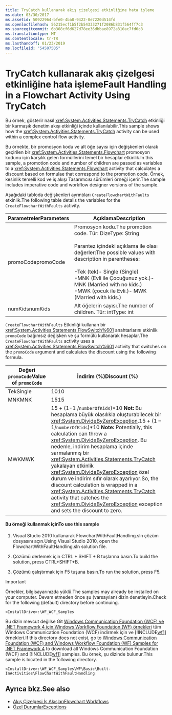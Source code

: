 ```yaml
---
title: TryCatch kullanarak akış çizelgesi etkinliğine hata işleme
ms.date: 03/30/2017
ms.assetid: 50922964-bfe0-4ba8-9422-0e7220d514fd
ms.openlocfilehash: 56215ecf1b5f2b54333271f2086b831f564ff7c3
ms.sourcegitcommit: 6b308cf6d627d78ee36dbbae8972a310ac7fd6c8
ms.translationtype: MT
ms.contentlocale: tr-TR
ms.lasthandoff: 01/23/2019
ms.locfileid: "54507505"
---
```

# <a name="fault-handling-in-a-flowchart-activity-using-trycatch"></a><span data-ttu-id="9b20e-102">TryCatch kullanarak akış çizelgesi etkinliğine hata işleme</span><span class="sxs-lookup"><span data-stu-id="9b20e-102">Fault Handling in a Flowchart Activity Using TryCatch</span></span>
<span data-ttu-id="9b20e-103">Bu örnek, gösterir nasıl <xref:System.Activities.Statements.TryCatch> etkinliği bir karmaşık denetim akışı etkinliği içinde kullanılabilir.</span><span class="sxs-lookup"><span data-stu-id="9b20e-103">This sample shows how the <xref:System.Activities.Statements.TryCatch> activity can be used within a complex control flow activity.</span></span>

 <span data-ttu-id="9b20e-104">Bu örnekte, bir promosyon kodu ve alt öğe sayısı için değişkenleri olarak geçirilen bir <xref:System.Activities.Statements.Flowchart> promosyon kodunu için karşılık gelen formüllerini temel bir hesaplar etkinlik.</span><span class="sxs-lookup"><span data-stu-id="9b20e-104">In this sample, a promotion code and number of children are passed as variables to a <xref:System.Activities.Statements.Flowchart> activity that calculates a discount based on formulae that correspond to the promotion code.</span></span> <span data-ttu-id="9b20e-105">Örnek, kesinlik temelli kod ve iş akışı Tasarımcısı sürümleri örneği içerir.</span><span class="sxs-lookup"><span data-stu-id="9b20e-105">The sample includes imperative code and workflow designer versions of the sample.</span></span>

 <span data-ttu-id="9b20e-106">Aşağıdaki tabloda değişkenleri ayrıntıları `CreateFlowchartWithFaults` etkinlik.</span><span class="sxs-lookup"><span data-stu-id="9b20e-106">The following table details the variables for the `CreateFlowchartWithFaults` activity.</span></span>

|<span data-ttu-id="9b20e-107">Parametreler</span><span class="sxs-lookup"><span data-stu-id="9b20e-107">Parameters</span></span>|<span data-ttu-id="9b20e-108">Açıklama</span><span class="sxs-lookup"><span data-stu-id="9b20e-108">Description</span></span>|
|----------------|-----------------|
|<span data-ttu-id="9b20e-109">promoCode</span><span class="sxs-lookup"><span data-stu-id="9b20e-109">promoCode</span></span>|<span data-ttu-id="9b20e-110">Promosyon kodu.</span><span class="sxs-lookup"><span data-stu-id="9b20e-110">The promotion code.</span></span> <span data-ttu-id="9b20e-111">Tür: Dize</span><span class="sxs-lookup"><span data-stu-id="9b20e-111">Type: String</span></span><br /><br /> <span data-ttu-id="9b20e-112">Parantez içindeki açıklama ile olası değerler:</span><span class="sxs-lookup"><span data-stu-id="9b20e-112">The possible values with description in parentheses:</span></span><br /><br /> <span data-ttu-id="9b20e-113">-Tek (tek)</span><span class="sxs-lookup"><span data-stu-id="9b20e-113">-   Single (Single)</span></span><br /><span data-ttu-id="9b20e-114">-MNK (Evli ile Çocuğunuz yok.)</span><span class="sxs-lookup"><span data-stu-id="9b20e-114">-   MNK (Married with no kids.)</span></span><br /><span data-ttu-id="9b20e-115">-MWK (çocuk ile Evli.)</span><span class="sxs-lookup"><span data-stu-id="9b20e-115">-   MWK (Married with kids.)</span></span>|
|<span data-ttu-id="9b20e-116">numKids</span><span class="sxs-lookup"><span data-stu-id="9b20e-116">numKids</span></span>|<span data-ttu-id="9b20e-117">Alt öğelerin sayısı.</span><span class="sxs-lookup"><span data-stu-id="9b20e-117">The number of children.</span></span> <span data-ttu-id="9b20e-118">Tür: int</span><span class="sxs-lookup"><span data-stu-id="9b20e-118">Type: int</span></span>|

 <span data-ttu-id="9b20e-119">`CreateFlowchartWithFaults` Etkinliği kullanan bir <xref:System.Activities.Statements.FlowSwitch%601> anahtarlarını etkinlik `promoCode` bağımsız değişken ve şu formülü kullanarak hesaplar.</span><span class="sxs-lookup"><span data-stu-id="9b20e-119">The `CreateFlowchartWithFaults` activity uses a <xref:System.Activities.Statements.FlowSwitch%601> activity that switches on the `promoCode` argument and calculates the discount using the following formula.</span></span>

|<span data-ttu-id="9b20e-120">Değeri `promoCode`</span><span class="sxs-lookup"><span data-stu-id="9b20e-120">Value of `promoCode`</span></span>|<span data-ttu-id="9b20e-121">İndirim (%)</span><span class="sxs-lookup"><span data-stu-id="9b20e-121">Discount (%)</span></span>|
|--------------------------|--------------------|
|<span data-ttu-id="9b20e-122">Tek</span><span class="sxs-lookup"><span data-stu-id="9b20e-122">Single</span></span>|<span data-ttu-id="9b20e-123">10</span><span class="sxs-lookup"><span data-stu-id="9b20e-123">10</span></span>|
|<span data-ttu-id="9b20e-124">MNK</span><span class="sxs-lookup"><span data-stu-id="9b20e-124">MNK</span></span>|<span data-ttu-id="9b20e-125">15</span><span class="sxs-lookup"><span data-stu-id="9b20e-125">15</span></span>|
|<span data-ttu-id="9b20e-126">MWK</span><span class="sxs-lookup"><span data-stu-id="9b20e-126">MWK</span></span>|<span data-ttu-id="9b20e-127">15 + (1-1 /`numberOfKids`)\*10 **Not:**  Bu hesaplama büyük olasılıkla oluşturabilecek bir <xref:System.DivideByZeroException>.</span><span class="sxs-lookup"><span data-stu-id="9b20e-127">15 + (1 – 1/`numberOfKids`)\*10 **Note:**  Potentially, this calculation can throw a <xref:System.DivideByZeroException>.</span></span> <span data-ttu-id="9b20e-128">Bu nedenle, indirim hesaplama içinde sarmalanmış bir <xref:System.Activities.Statements.TryCatch> yakalayan etkinlik <xref:System.DivideByZeroException> özel durum ve indirim sıfır olarak ayarlıyor.</span><span class="sxs-lookup"><span data-stu-id="9b20e-128">So, the discount calculation is wrapped in a <xref:System.Activities.Statements.TryCatch> activity that catches the <xref:System.DivideByZeroException> exception and sets the discount to zero.</span></span>|

#### <a name="to-use-this-sample"></a><span data-ttu-id="9b20e-129">Bu örneği kullanmak için</span><span class="sxs-lookup"><span data-stu-id="9b20e-129">To use this sample</span></span>

1.  <span data-ttu-id="9b20e-130">Visual Studio 2010 kullanarak FlowchartWithFaultHandling.sln çözüm dosyasını açın.</span><span class="sxs-lookup"><span data-stu-id="9b20e-130">Using Visual Studio 2010, open the FlowchartWithFaultHandling.sln solution file.</span></span>

2.  <span data-ttu-id="9b20e-131">Çözümü derlemek için CTRL + SHIFT + B tuşlarına basın.</span><span class="sxs-lookup"><span data-stu-id="9b20e-131">To build the solution, press CTRL+SHIFT+B.</span></span>

3.  <span data-ttu-id="9b20e-132">Çözümü çalıştırmak için F5 tuşuna basın.</span><span class="sxs-lookup"><span data-stu-id="9b20e-132">To run the solution, press F5.</span></span>

> [!IMPORTANT]
>  <span data-ttu-id="9b20e-133">Örnekler, bilgisayarınızda yüklü.</span><span class="sxs-lookup"><span data-stu-id="9b20e-133">The samples may already be installed on your computer.</span></span> <span data-ttu-id="9b20e-134">Devam etmeden önce şu (varsayılan) dizin denetleyin.</span><span class="sxs-lookup"><span data-stu-id="9b20e-134">Check for the following (default) directory before continuing.</span></span>  
>   
>  `<InstallDrive>:\WF_WCF_Samples`  
>   
>  <span data-ttu-id="9b20e-135">Bu dizin mevcut değilse Git [Windows Communication Foundation (WCF) ve .NET Framework 4 için Windows Workflow Foundation (WF) örnekleri](https://go.microsoft.com/fwlink/?LinkId=150780) tüm Windows Communication Foundation (WCF) indirmek için ve [!INCLUDE[wf1](../../../../includes/wf1-md.md)] örnekleri.</span><span class="sxs-lookup"><span data-stu-id="9b20e-135">If this directory does not exist, go to [Windows Communication Foundation (WCF) and Windows Workflow Foundation (WF) Samples for .NET Framework 4](https://go.microsoft.com/fwlink/?LinkId=150780) to download all Windows Communication Foundation (WCF) and [!INCLUDE[wf1](../../../../includes/wf1-md.md)] samples.</span></span> <span data-ttu-id="9b20e-136">Bu örnek, şu dizinde bulunur.</span><span class="sxs-lookup"><span data-stu-id="9b20e-136">This sample is located in the following directory.</span></span>  
>   
>  `<InstallDrive>:\WF_WCF_Samples\WF\Basic\Built-InActivities\FlowChartWithFaultHandling`  
  
## <a name="see-also"></a><span data-ttu-id="9b20e-137">Ayrıca bkz.</span><span class="sxs-lookup"><span data-stu-id="9b20e-137">See also</span></span>
- [<span data-ttu-id="9b20e-138">Akış Çizelgesi İş Akışları</span><span class="sxs-lookup"><span data-stu-id="9b20e-138">Flowchart Workflows</span></span>](../../../../docs/framework/windows-workflow-foundation/flowchart-workflows.md)
- [<span data-ttu-id="9b20e-139">Özel Durumlar</span><span class="sxs-lookup"><span data-stu-id="9b20e-139">Exceptions</span></span>](../../../../docs/framework/windows-workflow-foundation/exceptions.md)
